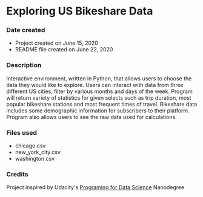 # Exploring US Bikeshare Data

### Date created
- Project created on June 15, 2020
- README file created on June 22, 2020

### Description
Interactive environment, written in Python,  that allows users to choose the data they would like to explore.  Users can interact with data from three different US cities, filter by various months and days of the week.  Program will return variety of statistics for given selects such as trip duration, most popular bikeshare stations and most frequent times of travel.  Bikeshare data includes some demographic information for subscribers to their platform. Program also allows users to see the raw data used for calculations.

### Files used
- chicago.csv
- new_york_city.csv
- washington.csv

### Credits
Project inspired by Udacity's [Programing for Data Science](https://www.udacity.com/course/programming-for-data-science-nanodegree--nd104) Nanodegree
